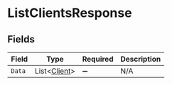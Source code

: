 # ListClientsResponse


## Fields

| Field                                             | Type                                              | Required                                          | Description                                       |
| ------------------------------------------------- | ------------------------------------------------- | ------------------------------------------------- | ------------------------------------------------- |
| `Data`                                            | List<[Client](../../Models/Components/Client.md)> | :heavy_minus_sign:                                | N/A                                               |